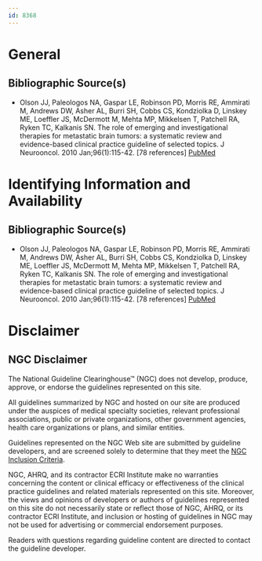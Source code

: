```yaml
---
id: 8368
---
```


# General

## Bibliographic Source(s)

- Olson JJ, Paleologos NA, Gaspar LE, Robinson PD, Morris RE, Ammirati M, Andrews DW, Asher AL, Burri SH, Cobbs CS, Kondziolka D, Linskey ME, Loeffler JS, McDermott M, Mehta MP, Mikkelsen T, Patchell RA, Ryken TC, Kalkanis SN. The role of emerging and investigational therapies for metastatic brain tumors: a systematic review and evidence-based clinical practice guideline of selected topics. J Neurooncol. 2010 Jan;96(1):115-42. [78 references] [ PubMed ](http://www.ncbi.nlm.nih.gov/entrez/query.fcgi?cmd=Retrieve&db=pubmed&dopt=Abstract&list_uids=19957013)

# Identifying Information and Availability

## Bibliographic Source(s)

- Olson JJ, Paleologos NA, Gaspar LE, Robinson PD, Morris RE, Ammirati M, Andrews DW, Asher AL, Burri SH, Cobbs CS, Kondziolka D, Linskey ME, Loeffler JS, McDermott M, Mehta MP, Mikkelsen T, Patchell RA, Ryken TC, Kalkanis SN. The role of emerging and investigational therapies for metastatic brain tumors: a systematic review and evidence-based clinical practice guideline of selected topics. J Neurooncol. 2010 Jan;96(1):115-42. [78 references] [ PubMed ](http://www.ncbi.nlm.nih.gov/entrez/query.fcgi?cmd=Retrieve&db=pubmed&dopt=Abstract&list_uids=19957013)

# Disclaimer

## NGC Disclaimer

The National Guideline Clearinghouse™ (NGC) does not develop, produce, approve, or endorse the guidelines represented on this site.

All guidelines summarized by NGC and hosted on our site are produced under the auspices of medical specialty societies, relevant professional associations, public or private organizations, other government agencies, health care organizations or plans, and similar entities.

Guidelines represented on the NGC Web site are submitted by guideline developers, and are screened solely to determine that they meet the [NGC Inclusion Criteria](/help-and-about/summaries/inclusion-criteria).

NGC, AHRQ, and its contractor ECRI Institute make no warranties concerning the content or clinical efficacy or effectiveness of the clinical practice guidelines and related materials represented on this site. Moreover, the views and opinions of developers or authors of guidelines represented on this site do not necessarily state or reflect those of NGC, AHRQ, or its contractor ECRI Institute, and inclusion or hosting of guidelines in NGC may not be used for advertising or commercial endorsement purposes.

Readers with questions regarding guideline content are directed to contact the guideline developer.

